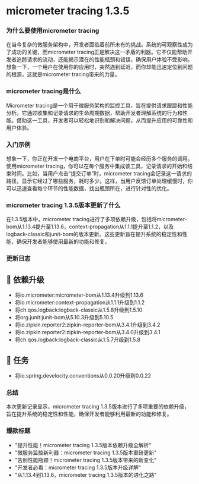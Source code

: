 # micrometer tracing 1.3.5
### 为什么要使用micrometer tracing

在当今复杂的微服务架构中，开发者面临着前所未有的挑战。系统的可观察性成为了成功的关键，而micrometer tracing正是解决这一矛盾的利器。它不仅能帮助开发者追踪请求的流动，还能揭示潜在的性能瓶颈和错误，确保用户体验不受影响。想象一下，一个用户在使用你的应用时，突然遇到延迟，而你却能迅速定位到问题的根源，这就是micrometer tracing带来的力量。

### micrometer tracing是什么

Micrometer tracing是一个用于微服务架构的监控工具，旨在提供请求跟踪和性能分析。它通过收集和记录请求的生命周期数据，帮助开发者理解系统的行为和性能。借助这一工具，开发者可以轻松地识别和解决问题，从而提升应用的可靠性和用户体验。

### 入门示例

想象一下，你正在开发一个电商平台，用户在下单时可能会经历多个服务的调用。使用micrometer tracing，你可以在每个服务中集成该工具，记录请求的开始和结束时间。比如，当用户点击“提交订单”时，micrometer tracing会记录这一请求的路径，显示它经过了哪些服务，耗时多少。这样，当用户反馈订单处理缓慢时，你可以迅速查看每个环节的性能数据，找出瓶颈所在，进行针对性的优化。

### micrometer tracing 1.3.5版本更新了什么

在1.3.5版本中，micrometer tracing进行了多项依赖升级，包括将micrometer-bom从1.13.4提升至1.13.6，context-propagation从1.1.1提升至1.1.2，以及logback-classic和junit-bom的版本更新。这些更新旨在提升系统的稳定性和性能，确保开发者能够使用最新的功能和修复。

### 更新日志

## 🔨 依赖升级
- 将io.micrometer:micrometer-bom从1.13.4升级到1.13.6
- 将io.micrometer:context-propagation从1.1.1升级到1.1.2
- 将ch.qos.logback:logback-classic从1.5.8升级到1.5.10
- 将org.junit:junit-bom从5.10.3升级到5.10.5
- 将io.zipkin.reporter2:zipkin-reporter-bom从3.4.1升级到3.4.2
- 将io.zipkin.reporter2:zipkin-reporter-bom从3.4.0升级到3.4.1
- 将ch.qos.logback:logback-classic从1.5.7升级到1.5.8

## 📝 任务
- 将io.spring.develocity.conventions从0.0.20升级到0.0.22

### 总结

本次更新记录显示，micrometer tracing 1.3.5版本进行了多项重要的依赖升级，旨在提升系统的稳定性和性能，确保开发者能够利用最新的功能和修复。

### 爆款标题

- "提升性能！micrometer tracing 1.3.5版本依赖升级全解析"
- "微服务监控新利器：micrometer tracing 1.3.5版本重磅更新"
- "告别性能瓶颈！micrometer tracing 1.3.5版本带来的新变化"
- "开发者必看：micrometer tracing 1.3.5版本升级详解"
- "从1.13.4到1.13.6，micrometer tracing 1.3.5版本的进化之路"
